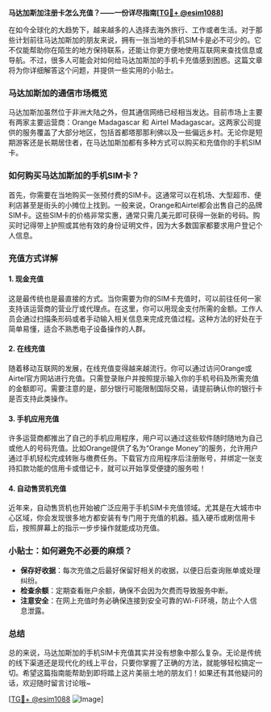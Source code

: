 **马达加斯加注册卡怎么充值？——一份详尽指南[[TG💪+ @esim1088](https://t.me/s/esim1088)]**

在如今全球化的大趋势下，越来越多的人选择去海外旅行、工作或者生活。对于那些计划前往马达加斯加的朋友来说，拥有一张当地的手机SIM卡是必不可少的。它不仅能帮助你在陌生的地方保持联系，还能让你更方便地使用互联网来查找信息或导航。不过，很多人可能会对如何给马达加斯加的手机卡充值感到困惑。这篇文章将为你详细解答这个问题，并提供一些实用的小贴士。

### 马达加斯加的通信市场概览

马达加斯加虽然位于非洲大陆之外，但其通信网络已经相当发达。目前市场上主要有两家主要运营商：Orange Madagascar 和 Airtel Madagascar。这两家公司提供的服务覆盖了大部分地区，包括首都塔那那利佛以及一些偏远乡村。无论你是短期游客还是长期居住者，在马达加斯加都有多种方式可以购买和充值你的手机SIM卡。

### 如何购买马达加斯加的手机SIM卡？

首先，你需要在当地购买一张预付费的SIM卡。这通常可以在机场、大型超市、便利店甚至是街头的小摊位上找到。一般来说，Orange和Airtel都会出售自己的品牌SIM卡。这些SIM卡的价格非常实惠，通常只需几美元即可获得一张新的号码。购买时记得带上护照或其他有效的身份证明文件，因为大多数国家都要求用户登记个人信息。

### 充值方式详解

#### 1. 现金充值
这是最传统也是最直接的方式。当你需要为你的SIM卡充值时，可以前往任何一家支持该运营商的营业厅或代理点。在这里，你可以用现金支付所需的金额。工作人员会通过扫描条形码或者手动输入相关信息来完成充值过程。这种方法的好处在于简单易懂，适合不熟悉电子设备操作的人群。

#### 2. 在线充值
随着移动互联网的发展，在线充值变得越来越流行。你可以通过访问Orange或Airtel官方网站进行充值。只需登录账户并按照提示输入你的手机号码及所需充值的金额即可。需要注意的是，部分银行可能限制国际交易，请提前确认你的银行卡是否支持此类操作。

#### 3. 手机应用充值
许多运营商都推出了自己的手机应用程序，用户可以通过这些软件随时随地为自己或他人的号码充值。比如Orange提供了名为“Orange Money”的服务，允许用户通过手机轻松完成转账与缴费任务。下载官方应用程序后注册账号，并绑定一张支持扣款功能的信用卡或借记卡，就可以开始享受便捷的服务啦！

#### 4. 自动售货机充值
近年来，自动售货机也开始被广泛应用于手机SIM卡充值领域。尤其是在大城市中心区域，你会发现很多地方都安装有专门用于充值的机器。插入硬币或刷信用卡后，按照屏幕上的指示一步步操作就能成功充值。

### 小贴士：如何避免不必要的麻烦？

- **保存好收据**：每次充值之后最好保留好相关的收据，以便日后查询账单或处理纠纷。
- **检查余额**：定期查看账户余额，确保不会因为欠费而导致服务中断。
- **注意安全**：在网上充值时务必确保连接到安全可靠的Wi-Fi环境，防止个人信息泄露。

### 总结

总的来说，马达加斯加的手机SIM卡充值其实并没有想象中那么复杂。无论是传统的线下渠道还是现代化的线上平台，只要你掌握了正确的方法，就能够轻松搞定一切。希望这篇指南能帮助到即将踏上这片美丽土地的朋友们！如果还有其他疑问的话，欢迎随时留言讨论哦~

[[TG💪+ @esim1088](https://t.me/s/esim1088) ![Image](https://i.postimg.cc/4NQfJmqS/Snipaste-2025-05-13-00-14-12.png)]